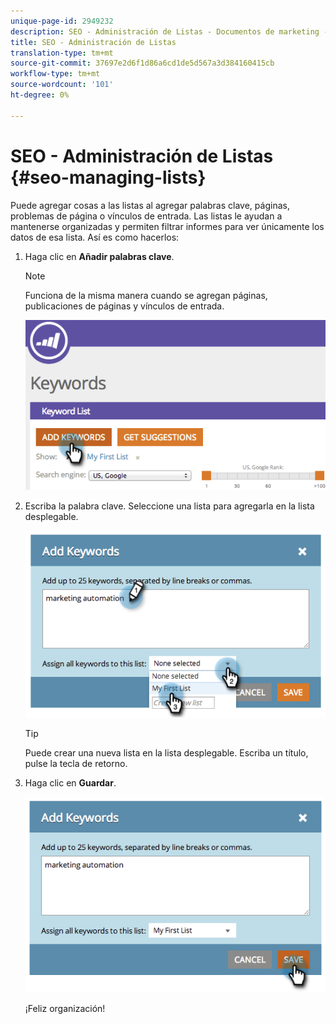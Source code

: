 ```yaml
---
unique-page-id: 2949232
description: SEO - Administración de Listas - Documentos de marketing - Documentación del producto
title: SEO - Administración de Listas
translation-type: tm+mt
source-git-commit: 37697e2d6f1d86a6cd1de5d567a3d384160415cb
workflow-type: tm+mt
source-wordcount: '101'
ht-degree: 0%

---
```



# SEO - Administración de Listas {#seo-managing-lists}

Puede agregar cosas a las listas al agregar palabras clave, páginas, problemas de página o vínculos de entrada. Las listas le ayudan a mantenerse organizadas y permiten filtrar informes para ver únicamente los datos de esa lista. Así es como hacerlos:

1. Haga clic en **Añadir palabras clave**.

   >[!NOTE]
   >
   >Funciona de la misma manera cuando se agregan páginas, publicaciones de páginas y vínculos de entrada.

   ![](assets/image2014-9-18-13-3a24-3a35.png)

1. Escriba la palabra clave. Seleccione una lista para agregarla en la lista desplegable.

   ![](assets/image2014-9-18-13-3a24-3a50.png)

   >[!TIP]
   >
   >Puede crear una nueva lista en la lista desplegable. Escriba un título, pulse la tecla de retorno.

1. Haga clic en **Guardar**.

   ![](assets/image2014-9-18-13-3a25-3a36.png)

   ¡Feliz organización!
